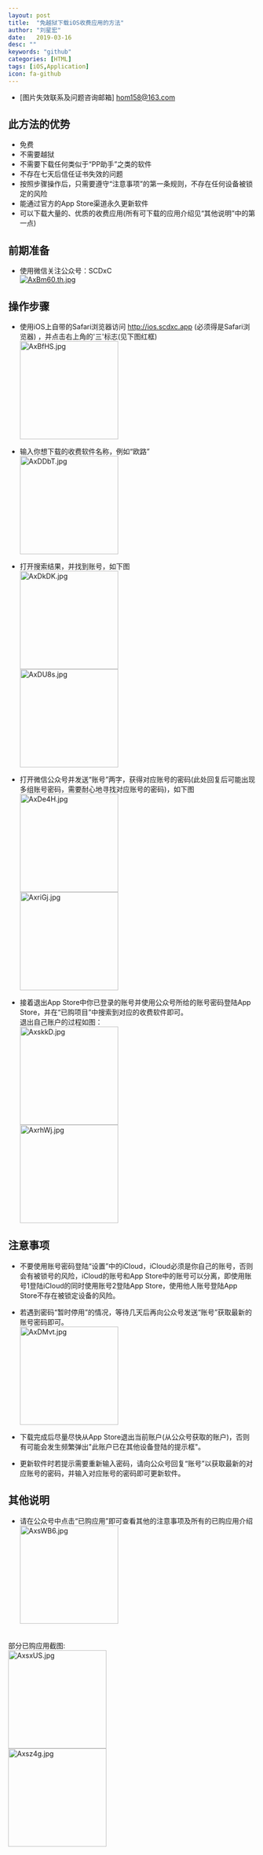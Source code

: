 ```yaml
---
layout: post
title:  "免越狱下载iOS收费应用的方法"
author: "刘星宏"
date:   2019-03-16
desc: ""
keywords: "github"
categories: [HTML]
tags: [iOS,Application]
icon: fa-github
---
```


* [图片失效联系及问题咨询邮箱] hom158@163.com  


## 此方法的优势

* 免费
* 不需要越狱
* 不需要下载任何类似于“PP助手”之类的软件
* 不存在七天后信任证书失效的问题
* 按照步骤操作后，只需要遵守“注意事项”的第一条规则，不存在任何设备被锁定的风险
* 能通过官方的App Store渠道永久更新软件
* 可以下载大量的、优质的收费应用(所有可下载的应用介绍见“其他说明”中的第一点)

## 前期准备

* 使用微信关注公众号：SCDxC  
[![AxBm60.th.jpg](https://s2.ax1x.com/2019/04/16/AxBm60.th.jpg)](https://imgchr.com/i/AxBm60)  

## 操作步骤
* 使用iOS上自带的Safari浏览器访问 http://ios.scdxc.app (必须得是Safari浏览器) ，并点击右上角的'三'标志(见下图红框) <br>
<a href="https://imgchr.com/i/AxBfHS"><img src="https://s2.ax1x.com/2019/04/16/AxBfHS.jpg" alt="AxBfHS.jpg" width="200" hegiht="30" border="0" /></a>

* 输入你想下载的收费软件名称，例如“欧路”   <br>
<a href="https://imgchr.com/i/AxDDbT"><img src="https://s2.ax1x.com/2019/04/16/AxDDbT.jpg" alt="AxDDbT.jpg" width="200" hegiht="30" border="0" /></a>

* 打开搜索结果，并找到账号，如下图   <br>
<a href="https://imgchr.com/i/AxDkDK"><img src="https://s2.ax1x.com/2019/04/16/AxDkDK.jpg" alt="AxDkDK.jpg" width="200" hegiht="30"  border="0" /></a>   <br>
<a href="https://imgchr.com/i/AxDU8s"><img src="https://s2.ax1x.com/2019/04/16/AxDU8s.jpg" alt="AxDU8s.jpg" width="200" hegiht="30" border="0" /></a>

* 打开微信公众号并发送“账号”两字，获得对应账号的密码(此处回复后可能出现多组账号密码，需要耐心地寻找对应账号的密码)，如下图 <br>
<a href="https://imgchr.com/i/AxDe4H"><img src="https://s2.ax1x.com/2019/04/16/AxDe4H.jpg" alt="AxDe4H.jpg" width="200" hegiht="30" border="0" /></a>   <br>
<a href="https://imgchr.com/i/AxriGj"><img src="https://s2.ax1x.com/2019/04/16/AxriGj.jpg" alt="AxriGj.jpg" width="200" hegiht="30" border="0" /></a>

* 接着退出App Store中你已登录的账号并使用公众号所给的账号密码登陆App Store，并在“已购项目”中搜索到对应的收费软件即可。   <br>
退出自己账户的过程如图：   <br>
<a href="https://imgchr.com/i/AxskkD"><img src="https://s2.ax1x.com/2019/04/16/AxskkD.jpg" alt="AxskkD.jpg" width="200" hegiht="30" border="0" /></a>   <br>
<a href="https://imgchr.com/i/AxrhWj"><img src="https://s2.ax1x.com/2019/04/16/AxrhWj.jpg" alt="AxrhWj.jpg" width="200" hegiht="30" border="0" /></a>

## 注意事项
* 不要使用账号密码登陆“设置”中的iCloud，iCloud必须是你自己的账号，否则会有被锁号的风险，iCloud的账号和App Store中的账号可以分离，即使用账号1登陆iCloud的同时使用账号2登陆App Store，使用他人账号登陆App Store不存在被锁定设备的风险。
* 若遇到密码“暂时停用”的情况，等待几天后再向公众号发送“账号”获取最新的账号密码即可。   <br>
<a href="https://imgchr.com/i/AxDMvt"><img src="https://s2.ax1x.com/2019/04/16/AxDMvt.jpg" alt="AxDMvt.jpg" width="200" hegiht="30" border="0" /></a>

* 下载完成后尽量尽快从App Store退出当前账户(从公众号获取的账户)，否则有可能会发生频繁弹出"此账户已在其他设备登陆的提示框"。 <br>
* 更新软件时若提示需要重新输入密码，请向公众号回复“账号”以获取最新的对应账号的密码，并输入对应账号的密码即可更新软件。 <br>

## 其他说明
* 请在公众号中点击“已购应用”即可查看其他的注意事项及所有的已购应用介绍  <br> 
<a href="https://imgchr.com/i/AxsWB6"><img src="https://s2.ax1x.com/2019/04/16/AxsWB6.jpg" alt="AxsWB6.jpg" width="200" hegiht="30" border="0" /></a>
<br>
部分已购应用截图:<br>
<a href="https://imgchr.com/i/AxsxUS"><img src="https://s2.ax1x.com/2019/04/16/AxsxUS.jpg" alt="AxsxUS.jpg" width="200" hegiht="30" border="0" /></a>   <br>
<a href="https://imgchr.com/i/Axsz4g"><img src="https://s2.ax1x.com/2019/04/16/Axsz4g.jpg" alt="Axsz4g.jpg" width="200" hegiht="30" border="0" /></a>